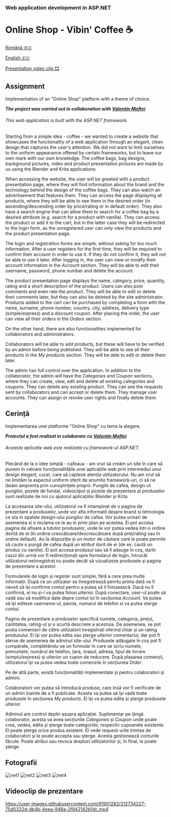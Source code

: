 ### Web application development in ASP.NET
# Online Shop - Vibin' Coffee :coffee:

[Română :romania:](#cerință)

[English :eu:](#assignment)

[Presentation video clip :film_strip:](#videoclip-de-prezentare)

## Assignment
Implementation of an "Online Shop" platform with a theme of choice.

***The project was carried out in collaboration with [Valentin Maftei](https://github.com/ValentinMaftei)***

###### This web application is built with the ASP.NET framework.

Starting from a simple idea - coffee - we wanted to create a website that showcases the functionality of a web application through an elegant, clean design that captures the user's attention. We did not want to limit ourselves to the uniform appearance offered by certain frameworks, but to leave our own mark with our own knowledge. The coffee bags, bag designs, background pictures, video and product presentation pictures are made by us using the Blender and Krita applications.

When accessing the website, the user will be greeted with a product presentation page, where they will find information about the brand and the technology behind the design of the coffee bags. They can also watch an advertisement that features them. They can access the page displaying all products, where they will be able to see them in the desired order (in ascending/descending order by price/rating or in default order). They also have a search engine that can allow them to search for a coffee bag by a desired attribute (e.g. search for a product with vanilla). They can access the product or add it to the cart, but in the latter case they will be redirected to the login form, as the unregistered user can only view the products and the product presentation page.

The login and registration forms are simple, without asking for too much information. After a user registers for the first time, they will be required to confirm their account in order to use it. If they do not confirm it, they will not be able to use it later. After logging in, the user can view or modify their account information in the _Account_ section. They will be able to edit their username, password, phone number and delete the account.

The product presentation page displays the name, category, price, quantity, rating and a short description of the product. Users can also post comments and even rate the product. They will be able to edit or delete their comments later, but they can also be deleted by the site administrator. Products added to the cart can be purchased by completing a form with the name, surname, phone number, country, city, address, delivery type (simple/express) and a discount coupon. After placing the order, the user can view all their orders in the _Orders_ section.

On the other hand, there are also functionalities implemented for collaborators and administrators.

Collaborators will be able to add products, but these will have to be verified by an admin before being published. They will be able to see all their products in the _My products_ section. They will be able to edit or delete them later.

The admin has full control over the application. In addition to the collaborator, the admin will have the _Categories_ and _Coupon_ sections, where they can create, view, edit and delete all existing categories and coupons. They can delete any existing product. They can see the requests sent by collaborators and can accept or delete them. They manage user accounts. They can assign or revoke user rights and finally delete them.

## Cerință
Implementarea unei platforme "Online Shop" cu tema la alegere. 

***Proiectul a fost realizat in colaborare cu [Valentin Maftei](https://github.com/ValentinMaftei)***

###### Aceasta aplicatie web este realizata cu framework-ul ASP.NET.</sub> 

Plecând de la o idee simplă - cafeaua - am vrut să creăm un site în care să punem în valoare funcționalitățile unei aplicațiile web prin intermediul unui design elegant, curat, care să capteze atenția utilizatorului. Nu am vrut să ne limităm la aspectul uniform oferit de anumite framework-uri, ci să ne lăsăm amprenta prin cunoștințele proprii. Pungile de cafea, design-ul pungilor, pozele de fundal, videoclipul și pozele de prezentare al produselor sunt realizate de noi cu ajutorul aplicațiilor Blender și Krita.  

La accesarea site-ului, utilizatorul va fi intampinat de o pagina de prezentare a produselor, unde vor afla informatii despre brand si tehnologia ce sta in spatele design-ului pungilor de cafea. Vor putea urmari de asemenea si o reclama ce le au in prim-plan pe acestea. Ei pot accesa pagina de afisare a tututor produselor, unde le vor putea vedea într-o ordine dorită de ei (în ordine crescătoare/descrescătoare după preț/rating sau în ordine default). Au la dispoziție și un motor de căutare care le poate permite să caute o pungă de cafea după un atribut dorit de ei (de ex. caută un produs cu vanilie). Ei pot accesa produsul sau să îl adauge în coș, darîn cazul din urmă vor fi redirecționați spre formularul de login, întrucât utilizatorul neînregistrat nu poate decât să vizualizeze produsele și pagina de prezentare a acestor.

Formularele de login și register sunt simple, fără a cere prea multe informații. După ce un utilizator se înregistrează penrtu prima dată va fi nevoit să își confirme contul pentru a putea să îl folosească. Dacă nu îl confirmă, el nu și-l va putea folosi ulterior. După conectare, user-ul poate să vadă sau să modifice date depre contul lui în secțiunea _Account_. Va putea să își editeze username-ul, parola, numarul de telefon si va putea sterge contul.

Pagina de prezentare a produselor specifică numele, categoria, prețul, cantitatea, rating-ul și o scurtă descriere a acestuia. De asemenea, se pot posta comentarii de către utilizatorii înregistrați oferind chiar și un rating produsului. Ei își vor putea edita sau șterge ulterior comentariul, dar pot fi șterse de asemenea de adminul site-ului. Produsele adăugate în coș pot fi cumpărate, completându-se un formular în care se scriu numele, prenumele, numărul de telefon, țara, orașul, adresa, tipul de livrare (simplu/express) și ulterior un cupon de reducere. După plasarea comenzii, utilizatorul își va putea vedea toate comenzile în secțiunea _Order_. 

Pe de altă parte, există funcționalități implementate și pentru colaboratori și admini. 

Colaboratorii vor putea să introducă produse, care însă vor fi verificate de un admin înainte de a fi publicate. Acesta va putea să își vadă toate produsele în secțiunea _My products_. El își va putea edita și șterge produsele ulterior.

Adminul are control deplin asupra aplicației. Suplimentar pe lângă colaborator, acesta va avea secțiunile _Categories_ și _Coupon_ unde poate crea, vedea, edita și șterge toate categoriile, respectiv cupoanele existente. El poate șterge orice produs existent. El vede request-urile trimise de colaboratori și le poate accepta sau șterge. Acesta gestionează conturile făcute. Poate atribui sau revoca drepturi utilizatorilor și, în final, le poate șterge. 

## Fotografii

![net1](https://user-images.githubusercontent.com/91901282/227981224-3793f15a-7617-4f72-b821-928a2d23a605.png)
![net2](https://user-images.githubusercontent.com/91901282/227981220-349aa813-37c7-4931-8f1d-a83b833e1e3d.png)
![net3](https://user-images.githubusercontent.com/91901282/227981205-9b6de620-520e-4180-ae2a-6ba37e3d7eed.png)
![net4](https://user-images.githubusercontent.com/91901282/227981237-20cb9355-0a45-41c0-9913-48f989c072fd.png)


## Videoclip de prezentare
https://user-images.githubusercontent.com/91901282/212734227-75d0322d-db4b-4eea-948a-2f842142b1dc.mp4

